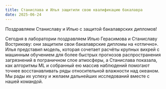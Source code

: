 ```yaml
---
title: Станислава и Илья защитили свою квалификацию бакалавра
date: 2025-06-24
---
```


Поздравляем Станиславу и Илью с защитой бакалаврских дипломов!

<!--more-->

Сегодня в лаборатории поздравляем Илью Герасимова и Станиславу Вострикову: они защитили свои бакалаврские дипломы на «отлично». Илья представил модель, которая сочетает расчёты крупных вихрей с машинным обучением для более быстрых прогнозов распространения загрязнений в пограничном слое атмосферы, а Станислава показала, как алгоритмы ML и собранный ею массив наблюдений помогают точнее восстанавливать ряды относительной влажности над океаном. Мы рады их успеху и желаем дальнейших исследований вместе с нашей командой.
